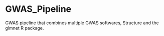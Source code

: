 # GWAS_Pipeline
GWAS pipeline that combines multiple GWAS softwares, Structure and the glmnet R package.
